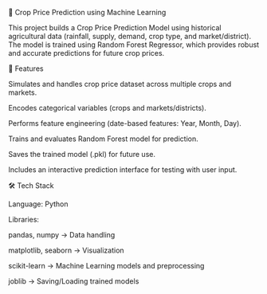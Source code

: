 🌾 Crop Price Prediction using Machine Learning

This project builds a Crop Price Prediction Model using historical agricultural data (rainfall, supply, demand, crop type, and market/district). The model is trained using Random Forest Regressor, which provides robust and accurate predictions for future crop prices.

📌 Features

Simulates and handles crop price dataset across multiple crops and markets.

Encodes categorical variables (crops and markets/districts).

Performs feature engineering (date-based features: Year, Month, Day).

Trains and evaluates Random Forest model for prediction.

Saves the trained model (.pkl) for future use.

Includes an interactive prediction interface for testing with user input.

🛠️ Tech Stack

Language: Python

Libraries:

pandas, numpy → Data handling

matplotlib, seaborn → Visualization

scikit-learn → Machine Learning models and preprocessing

joblib → Saving/Loading trained models
